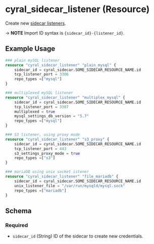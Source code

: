 # cyral_sidecar_listener (Resource)

Create new [sidecar listeners](https://cyral.com/docs/sidecars/sidecar-listeners).


-> **NOTE** Import ID syntax is `{sidecar_id}-{listener_id}`.

## Example Usage

```terraform
### plain mySQL listener
resource "cyral_sidecar_listener" "plain_mysql" {
    sidecar_id = cyral_sidecar.SOME_SIDECAR_RESOURCE_NAME.id
    tcp_listener_port = 3306
    repo_types =["mysql"]
}

### multiplexed mySQL listener
resource "cyral_sidecar_listener" "multiplex_mysql" {
    sidecar_id = cyral_sidecar.SOME_SIDECAR_RESOURCE_NAME.id
    tcp_listener_port = 3307
    multiplexed = true
    mysql_settings_db_version = "5.7"
    repo_types =["mysql"]
}

### S3 listener, using proxy mode
resource "cyral_sidecar_listener" "s3_proxy" {
    sidecar_id = cyral_sidecar.SOME_SIDECAR_RESOURCE_NAME.id
    tcp_listener_port = 443
    s3_settings_proxy_mode = true
    repo_types =["s3"]
}

### mariaDB using unix socket istener
resource "cyral_sidecar_listener" "file_mariadb" {
    sidecar_id = cyral_sidecar.SOME_SIDECAR_RESOURCE_NAME.id
    unix_listener_file = "/var/run/mysqld/mysql.sock"
    repo_types =["mariadb"]
}
```

<!-- schema generated by tfplugindocs -->

## Schema

### Required

- `sidecar_id` (String) ID of the sidecar to create new credentials.

